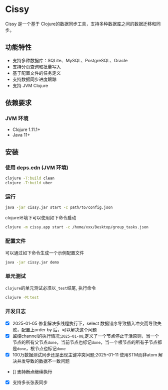 # Cissy

Cissy 是一个基于 Clojure的数据同步工具，支持多种数据库之间的数据迁移和同步。

## 功能特性

- 支持多种数据库：SQLite、MySQL、PostgreSQL、Oracle
- 支持分页查询和批量写入
- 基于配置文件的任务定义
- 支持数据同步进度跟踪
- 支持 JVM Clojure

## 依赖要求

### JVM 环境
- Clojure 1.11.1+
- Java 11+

## 安装

### 使用 deps.edn (JVM 环境)
```sh
clojure -T:build clean
clojure -T:build uber
```

### 运行
```sh
java -jar cissy.jar start -c path/to/config.json
```
clojure环境下可以使用如下命令启动
```sh
clojure -m cissy.app start -c /home/xxx/Desktop/group_tasks.json
```

### 配置文件
可以通过如下命令生成一个示例配置文件
```sh
java -jar cissy.jar demo
```

### 单元测试
`clojure`的单元测试必须以`_test`结尾, 执行命令
```sh
clojure -M:test
```

### 开发日志
- [x] 2025-01-05 修复解决多线程执行下，select 数据错序导致插入冲突而导致失败，配置上order by 后，可以解决这个问题
- [x] 监控channel的执行情况;`2025-01-08`,定义了一个节点停止干活原则，当一个节点的所有父节点`done`，当前节点也标记`done`，当一个根节点的所有子节点都是`done`，根节点也标记`done`
- [x] 100万数据测试同步还是出现主键冲突问题;2025-01-11 使用STM而非atom 解决并发导致的数据不一致问题
- [] ~~支持断点继续执行~~
- [x] 支持多长张表同步


